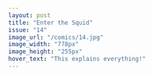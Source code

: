 ```yaml
---
layout: post
title: "Enter the Squid"
issue: "14"
image_url: "/comics/14.jpg"
image_width: "778px"
image_height: "255px"
hover_text: "This explains everything!"
---
```


